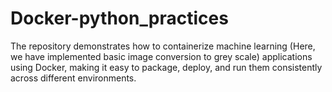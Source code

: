 # Docker-python_practices
The repository demonstrates how to containerize machine learning (Here, we have implemented basic image conversion to grey scale) applications using Docker, making it easy to package, deploy, and run them consistently across different environments.
